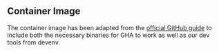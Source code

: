 ## Container Image

The container image has been adapted from the [official GitHub
guide](https://docs.github.com/en/actions/hosting-your-own-runners/managing-self-hosted-runners-with-actions-runner-controller/about-actions-runner-controller) to
include both the necessary binaries for GHA to work as well as our dev tools from devenv.
